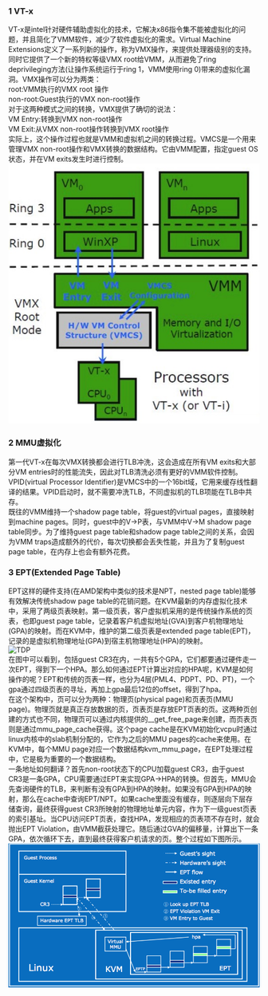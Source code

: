 ### 1 VT-x
VT-x是intel针对硬件辅助虚拟化的技术，它解决x86指令集不能被虚拟化的问题，并且简化了VMM软件，减少了软件虚拟化的需求。Virtual Machine Extensions定义了一系列新的操作，称为VMX操作，来提供处理器级别的支持。同时它提供了一个新的特权等级VMX root给VMM，从而避免了ring deprivileging方法(让操作系统运行于ring 1，VMM使用ring 0)带来的虚拟化漏洞。VMX操作可以分为两类：  
root:VMM执行的VMX root 操作  
non-root:Guest执行的VMX non-root操作  
对于这两种模式之间的转换，VMX提供了确切的说法：  
VM Entry:转换到VMX non-root操作  
VM Exit:从VMX non-root操作转换到VMX root操作  
实际上，这个操作过程也就是VMM和虚拟机之间的转换过程。VMCS是一个用来管理VMX non-root操作和VMX转换的数据结构。它由VMM配置，指定guest OS状态，并在VM exits发生时进行控制。  
![VMCS](https://raw.githubusercontent.com/lbxl2345/blogbackup/master/source/pics/VT-x/VMCS.png)
### 2 MMU虚拟化
第一代VT-x在每次VMX转换都会进行TLB冲洗，这会造成在所有VM exits和大部分VM entries时的性能流失，因此对TLB清洗必须有更好的VMM软件控制。VPID(virtual Processor Identifier)是VMCS中的一个16bit域，它用来缓存线性翻译的结果。VPID启动时，就不需要冲洗TLB，不同虚拟机的TLB项能在TLB中共存。  
既往的VMM维持一个shadow page table，将guest的virtual pages，直接映射到machine pages。同时，guest中的V->P表，与VMM中V->M shadow page table同步。为了维持guest page table和shadow page table之间的关系，会因为VMM traps造成额外的代价，每次切换都会丢失性能，并且为了复制guest page table，在内存上也会有额外花费。  
### 3 EPT(Extended Page Table)
EPT这样的硬件支持(在AMD架构中类似的技术是NPT，nested page table)能够有效解决传统shadow page table的花销问题。在KVM最新的内存虚拟化技术中，采用了两级页表映射。第一级页表，客户虚拟机采用的是传统操作系统的页表，也即guest page table，记录着客户机虚拟地址(GVA)到客户机物理地址(GPA)的映射。而在KVM中，维护的第二级页表是extended page table(EPT)，记录的是虚拟机物理地址(GPA)到宿主机物理地址(HPA)的映射。  
![TDP](https://raw.githubusercontent.com/lbxl2345/blogbackup/master/source/pics/VT-x/TDP.png)  
在图中可以看到，包括guest CR3在内，一共有5个GPA，它们都要通过硬件走一次EPT，得到下一个HPA。那么如何通过EPT计算出对应的HPA呢，KVM是如何操作的呢？EPT和传统的页表一样，也分为4层(PML4、PDPT、PD、PT)，一个gpa通过四级页表的寻址，再加上gpa最后12位的offset，得到了hpa。  
在这个架构中，页可以分为两种：物理页(physical page)和页表页(MMU page)。物理页就是真正存放数据的页，页表页是存放EPT页表的页。这两种页创建的方式也不同，物理页可以通过内核提供的__get_free_page来创建，而页表页则是通过mmu_page_cache获得。这个page cache是在KVM初始化vcpu时通过linux内核中的slab机制分配的，它作为之后的MMU pages的cache来使用。在KVM中，每个MMU page对应一个数据结构kvm_mmu_page，在EPT处理过程中，它是极为重要的一个数据结构。  
一条地址如何翻译？首先non-root状态下的CPU加载guest CR3，由于guest CR3是一条GPA，CPU需要通过EPT来实现GPA->HPA的转换。但首先，MMU会先查询硬件的TLB，来判断有没有GPA到HPA的映射。如果没有GPA到HPA的映射，那么在cache中查询EPT/NPT。如果cache里面没有缓存，则逐层向下层存储查询，最终获得guest CR3所映射的物理地址单元内容，作为下一级guest页表的索引基址。当CPU访问EPT页表，查找HPA，发现相应的页表项不存在时，就会抛出EPT Violation，由VMM截获处理它。随后通过GVA的偏移量，计算出下一条GPA，依次循环下去，直到最终获得客户机请求的页。整个过程如下图所示。  
![violate](https://raw.githubusercontent.com/lbxl2345/blogbackup/master/source/pics/VT-x/violate.png)  

